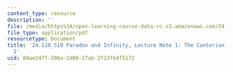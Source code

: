 ```yaml
---
content_type: resource
description: ''
file: /media/https%3A/open-learning-course-data-rc.s3.amazonaws.com/24-118-paradox-and-infinity-spring-2019/80ae247f208a2d0027ab2f23fb4f5172_MIT24_118S19_LecNote1.pdf
file_type: application/pdf
resourcetype: Document
title: '24.118_S19 Paradox and Infinity, Lecture Note 1: The Cantorian Theory of Size
  I'
uid: 80ae247f-208a-2d00-27ab-2f23fb4f5172
---
```

